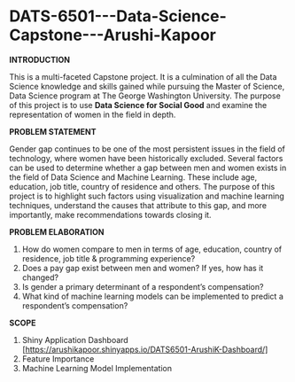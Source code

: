 # DATS-6501---Data-Science-Capstone---Arushi-Kapoor

**INTRODUCTION**

This is a multi-faceted Capstone project. It is a culmination of all the Data Science knowledge and skills gained while pursuing the Master of Science, Data Science program at The George Washington University. The purpose of this project is to use **Data Science for Social Good** and examine the representation of women in the field in depth. 

**PROBLEM STATEMENT**

Gender gap continues to be one of the most persistent issues in the field of technology, where women have been historically excluded. Several factors can be used to determine whether a gap between men and women exists in the field of Data Science and Machine Learning. These include age, education, job title, country of residence and others. The purpose of this project is to highlight such factors using visualization and machine learning techniques, understand the causes that attribute to this gap, and more importantly, make recommendations towards closing it.

**PROBLEM ELABORATION**
1. How do women compare to men in terms of age, education, country of residence, job title & programming experience? 
2. Does a pay gap exist between men and women? If yes, how has it changed? 
3. Is gender a primary determinant of a respondent’s compensation? 
4. What kind of machine learning models can be implemented to predict a respondent’s compensation? 

**SCOPE**
1. Shiny Application Dashboard [https://arushikapoor.shinyapps.io/DATS6501-ArushiK-Dashboard/]
2. Feature Importance
3. Machine Learning Model Implementation 
